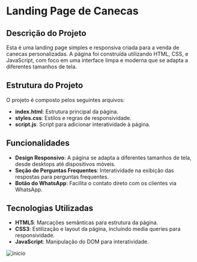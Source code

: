 # Landing Page de Canecas

## Descrição do Projeto
Esta é uma landing page simples e responsiva criada para a venda de canecas personalizadas. A página foi construída utilizando HTML, CSS, e JavaScript, com foco em uma interface limpa e moderna que se adapta a diferentes tamanhos de tela.

## Estrutura do Projeto
O projeto é composto pelos seguintes arquivos:

- **index.html**: Estrutura principal da página.
- **styles.css**: Estilos e regras de responsividade.
- **script.js**: Script para adicionar interatividade à página.

## Funcionalidades
- **Design Responsivo**: A página se adapta a diferentes tamanhos de tela, desde desktops até dispositivos móveis.
- **Seção de Perguntas Frequentes**: Interatividade na exibição das respostas para perguntas frequentes.
- **Botão do WhatsApp**: Facilita o contato direto com os clientes via WhatsApp.

## Tecnologias Utilizadas
- **HTML5**: Marcações semânticas para estrutura da página.
- **CSS3**: Estilização e layout da página, incluindo media queries para responsividade.
- **JavaScript**: Manipulação do DOM para interatividade.

![inicio](https://github.com/user-attachments/assets/1239a099-ad1a-4d15-b8cd-8b26f594ba74)


